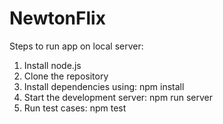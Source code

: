 # NewtonFlix


Steps to run app on local server:

1. Install node.js
2. Clone the repository
3. Install dependencies using: npm install
4. Start the development server: npm run server
5. Run test cases: npm test
